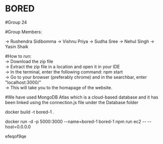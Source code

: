 # BORED

#Group 24

#Group Members:

-> Rushendra Sidibomma
-> Vishnu Priya
-> Sudha Sree
-> Nehul Singh
-> Yasin Shaik

#How to run:  
-> Download the zip file  
-> Extract the zip file in a location and open it in your IDE  
-> In the terminal, enter the following command: npm start  
-> Go to your browser (preferably chrome) and in the searchbar, enter "localhost:3000/"  
-> This will take you to the homapage of the website.  


#We have used MongoDB Atlas which is a cloud-based database and it has been linked using the connection.js file under the Database folder


docker build -t bored-1 .

docker run -d -p 5000:3000 --name=bored-1 bored-1 npm run ec2 -- --host=0.0.0.0

efeqof9qe